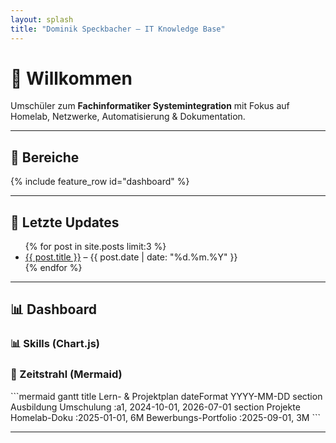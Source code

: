 ```yaml
---
layout: splash
title: "Dominik Speckbacher – IT Knowledge Base"
---
```


# 👋 Willkommen

Umschüler zum **Fachinformatiker Systemintegration** mit Fokus auf Homelab, Netzwerke, Automatisierung & Dokumentation.

---

## 🚀 Bereiche
{% include feature_row id="dashboard" %}

---

## 📝 Letzte Updates
<ul>
  {% for post in site.posts limit:3 %}
    <li><a href="{{ post.url | relative_url }}">{{ post.title }}</a> – {{ post.date | date: "%d.%m.%Y" }}</li>
  {% endfor %}
</ul>

---

## 📊 Dashboard
<div class="dashboard-grid">

  <!-- Chart.js -->
  <div class="dashboard-item">
    <h3>📊 Skills (Chart.js)</h3>
    <canvas id="skillsChart" style="max-width:100%; height:360px;"></canvas>
  </div>

  <!-- Mermaid -->
  <div class="dashboard-item">
    <h3>📅 Zeitstrahl (Mermaid)</h3>
    ```mermaid
    gantt
      title Lern- & Projektplan
      dateFormat  YYYY-MM-DD
      section Ausbildung
      Umschulung :a1, 2024-10-01, 2026-07-01
      section Projekte
      Homelab-Doku         :2025-01-01, 6M
      Bewerbungs-Portfolio :2025-09-01, 3M
    ```
  </div>

</div>

---

<script src="https://cdn.jsdelivr.net/npm/chart.js"></script>
<script>
const ctx = document.getElementById('skillsChart');
new Chart(ctx, {
    type: 'bar',
    data: {
      labels: ['Python', 'Docker', 'Ansible', 'Networking'],
      datasets: [{
        label: 'Lernfortschritt (%)',
        data: [70, 45, 25, 60],
        backgroundColor: ['#36a2eb','#ff6384','#ffce56','#4bc0c0']
      }]
    },
    options: { scales: { y: { beginAtZero: true } } }
});
</script>

<script type="module">
  import mermaid from 'https://cdn.jsdelivr.net/npm/mermaid@10/dist/mermaid.esm.min.mjs';
  mermaid.initialize({ startOnLoad: true });
</script>